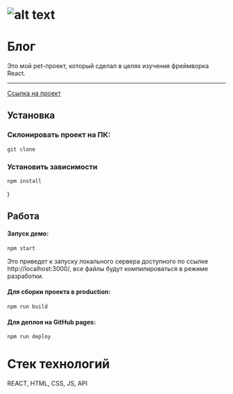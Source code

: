 ![alt text](src/images/blog3)
=============
Блог
=============
Это мой pet-проект, который сделал в целях изучения фреймворка React. 
****
[Ссылка на проект]()


## Установка

### Склонировать проект на ПК:

    git clone 
 


### Установить зависимости

    npm install

)

## Работа

#### Запуск демо:

    npm start
    
Это приведет к запуску локального сервера доступного по ссылке http://localhost:3000/, все файлы будут компилироваться в режиме разработки.


#### Для сборки проекта в production:

    npm run build
    
#### Для деплоя на GitHub pages:

    npm run deploy

Стек технологий
===============
REACT, HTML, CSS, JS, API

